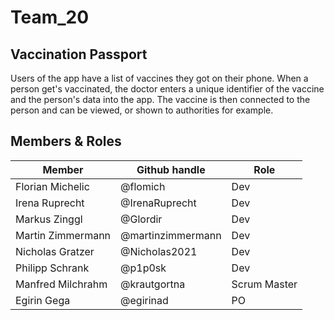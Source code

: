 # Team_20
## Vaccination Passport

Users of the app have a list of vaccines they got on their phone. 
When a person get's vaccinated, the doctor enters a unique identifier of the vaccine and the person's data into the app. 
The vaccine is then connected to the person and can be viewed, or shown to authorities for example.

## Members & Roles
Member            | Github handle     | Role
----------------- | ----------------- | --------------
Florian Michelic  | @flomich          | Dev
Irena Ruprecht    | @IrenaRuprecht    | Dev
Markus Zinggl     | @Glordir          | Dev
Martin Zimmermann | @martinzimmermann | Dev
Nicholas Gratzer  | @Nicholas2021     | Dev
Philipp Schrank   | @p1p0sk           | Dev
Manfred Milchrahm | @krautgortna      | Scrum Master
Egirin Gega       | @egirinad         | PO